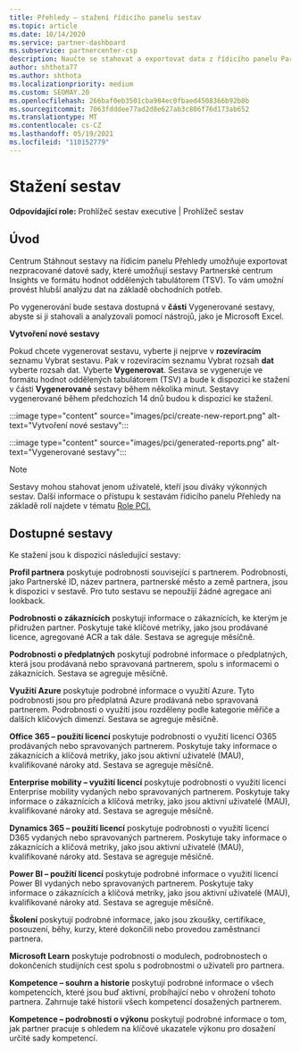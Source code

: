 ```yaml
---
title: Přehledy – stažení řídicího panelu sestav
ms.topic: article
ms.date: 10/14/2020
ms.service: partner-dashboard
ms.subservice: partnercenter-csp
description: Naučte se stahovat a exportovat data z řídicího panelu Partnerské centrum vytváření sestav a ze sestav Partnerské centrum Insights.
author: shthota77
ms.author: shthota
ms.localizationpriority: medium
ms.custom: SEOMAY.20
ms.openlocfilehash: 266baf0eb3501cba984ec0fbaed4508366b92b8b
ms.sourcegitcommit: 7063fdddee77ad2d8e627ab3c806f76d173ab652
ms.translationtype: MT
ms.contentlocale: cs-CZ
ms.lasthandoff: 05/19/2021
ms.locfileid: "110152779"
---
```

# <a name="download-reports"></a>Stažení sestav

**Odpovídající role:** Prohlížeč sestav executive | Prohlížeč sestav

## <a name="introduction"></a>Úvod

Centrum Stáhnout sestavy na řídicím panelu Přehledy umožňuje exportovat nezpracované datové sady, které umožňují sestavy Partnerské centrum Insights ve formátu hodnot oddělených tabulátorem (TSV). To vám umožní provést hlubší analýzu dat na základě obchodních potřeb.

Po vygenerování bude sestava dostupná v **části** Vygenerované sestavy, abyste si ji stahovali a analyzovali pomocí nástrojů, jako je Microsoft Excel.

**Vytvoření nové sestavy**

Pokud chcete vygenerovat sestavu, vyberte ji nejprve v **rozevíracím** seznamu Vybrat sestavu. Pak v rozevíracím seznamu Vybrat rozsah **dat** vyberte rozsah dat. Vyberte **Vygenerovat**. Sestava se vygeneruje ve formátu hodnot oddělených tabulátorem (TSV) a bude k dispozici ke stažení v části **Vygenerované** sestavy během několika minut. Sestavy vygenerované během předchozích 14 dnů budou k dispozici ke stažení.

:::image type="content" source="images/pci/create-new-report.png" alt-text="Vytvoření nové sestavy":::

:::image type="content" source="images/pci/generated-reports.png" alt-text="Vygenerované sestavy":::

>[!NOTE] 
>Sestavy mohou stahovat jenom uživatelé, kteří jsou diváky výkonných sestav. Další informace o přístupu k sestavám řídicího panelu Přehledy na základě rolí najdete v tématu [Role PCI.](pci-roles.md) 

## <a name="available-reports"></a>Dostupné sestavy

Ke stažení jsou k dispozici následující sestavy:

**Profil partnera** poskytuje podrobnosti související s partnerem. Podrobnosti, jako Partnerské ID, název partnera, partnerské město a země partnera, jsou k dispozici v sestavě. Pro tuto sestavu se nepoužijí žádné agregace ani lookback.

**Podrobnosti o zákaznících** poskytují informace o zákaznících, ke kterým je přidružen partner. Poskytuje také klíčové metriky, jako jsou prodávané licence, agregované ACR a tak dále. Sestava se agreguje měsíčně.

**Podrobnosti o předplatných** poskytují podrobné informace o předplatných, která jsou prodávaná nebo spravovaná partnerem, spolu s informacemi o zákaznících. Sestava se agreguje měsíčně.

**Využití Azure** poskytuje podrobné informace o využití Azure. Tyto podrobnosti jsou pro předplatná Azure prodávaná nebo spravovaná partnerem. Podrobnosti o využití jsou rozděleny podle kategorie měřiče a dalších klíčových dimenzí. Sestava se agreguje měsíčně.

**Office 365 – použití licencí** poskytuje podrobnosti o využití licencí O365 prodávaných nebo spravovaných partnerem. Poskytuje taky informace o zákaznících a klíčová metriky, jako jsou aktivní uživatelé (MAU), kvalifikované nároky atd. Sestava se agreguje měsíčně.

**Enterprise mobility – využití licencí**  poskytuje podrobnosti o využití licencí Enterprise mobility vydaných nebo spravovaných partnerem. Poskytuje taky informace o zákaznících a klíčová metriky, jako jsou aktivní uživatelé (MAU), kvalifikované nároky atd. Sestava se agreguje měsíčně.

**Dynamics 365 – použití licencí** poskytuje podrobnosti o využití licencí D365 vydaných nebo spravovaných partnerem. Poskytuje taky informace o zákaznících a klíčová metriky, jako jsou aktivní uživatelé (MAU), kvalifikované nároky atd. Sestava se agreguje měsíčně.

**Power BI – použití licencí** poskytuje podrobné informace o využití licencí Power BI vydaných nebo spravovaných partnerem. Poskytuje taky informace o zákaznících a klíčová metriky, jako jsou aktivní uživatelé (MAU), kvalifikované nároky atd. Sestava se agreguje měsíčně.

**Školení** poskytují podrobné informace, jako jsou zkoušky, certifikace, posouzení, běhy, kurzy, které dokončili nebo provedou zaměstnanci partnera.

**Microsoft Learn** poskytuje podrobnosti o modulech, podrobnostech o dokončeních studijních cest spolu s podrobnostmi o uživateli pro partnera.

**Kompetence – souhrn a historie** poskytují podrobné informace o všech kompetencích, které jsou buď aktivní, probíhající nebo v ohrožení tohoto partnera. Zahrnuje také historii všech kompetencí dosažených partnerem.

**Kompetence – podrobnosti o výkonu** poskytují podrobné informace o tom, jak partner pracuje s ohledem na klíčové ukazatele výkonu pro dosažení určité sady kompetencí.

